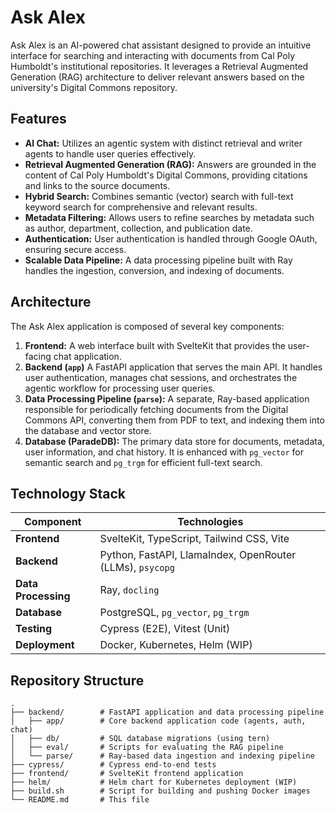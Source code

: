 # Ask Alex

Ask Alex is an AI-powered chat assistant designed to provide an intuitive interface for searching and interacting with documents from Cal Poly Humboldt's institutional repositories. It leverages a Retrieval Augmented Generation (RAG) architecture to deliver relevant answers based on the university's Digital Commons repository.

## Features

- **AI Chat:** Utilizes an agentic system with distinct retrieval and writer agents to handle user queries effectively.
- **Retrieval Augmented Generation (RAG):** Answers are grounded in the content of Cal Poly Humboldt's Digital Commons, providing citations and links to the source documents.
- **Hybrid Search:** Combines semantic (vector) search with full-text keyword search for comprehensive and relevant results.
- **Metadata Filtering:** Allows users to refine searches by metadata such as author, department, collection, and publication date.
- **Authentication:** User authentication is handled through Google OAuth, ensuring secure access.
- **Scalable Data Pipeline:** A data processing pipeline built with Ray handles the ingestion, conversion, and indexing of documents.

## Architecture

The Ask Alex application is composed of several key components:

1.  **Frontend:** A web interface built with SvelteKit that provides the user-facing chat application.
2.  **Backend (`app`)** A FastAPI application that serves the main API. It handles user authentication, manages chat sessions, and orchestrates the agentic workflow for processing user queries.
3.  **Data Processing Pipeline (`parse`):** A separate, Ray-based application responsible for periodically fetching documents from the Digital Commons API, converting them from PDF to text, and indexing them into the database and vector store.
4.  **Database (ParadeDB):** The primary data store for documents, metadata, user information, and chat history. It is enhanced with `pg_vector` for semantic search and `pg_trgm` for efficient full-text search.

## Technology Stack

| Component           | Technologies                                              |
| ------------------- | --------------------------------------------------------- |
| **Frontend**        | SvelteKit, TypeScript, Tailwind CSS, Vite                 |
| **Backend**         | Python, FastAPI, LlamaIndex, OpenRouter (LLMs), `psycopg` |
| **Data Processing** | Ray, `docling`                                            |
| **Database**        | PostgreSQL, `pg_vector`, `pg_trgm`                        |
| **Testing**         | Cypress (E2E), Vitest (Unit)                              |
| **Deployment**      | Docker, Kubernetes, Helm (WIP)                            |

## Repository Structure

```
.
├── backend/        # FastAPI application and data processing pipeline
│   ├── app/        # Core backend application code (agents, auth, chat)
│   ├── db/         # SQL database migrations (using tern)
│   ├── eval/       # Scripts for evaluating the RAG pipeline
│   └── parse/      # Ray-based data ingestion and indexing pipeline
├── cypress/        # Cypress end-to-end tests
├── frontend/       # SvelteKit frontend application
├── helm/           # Helm chart for Kubernetes deployment (WIP)
├── build.sh        # Script for building and pushing Docker images
└── README.md       # This file
```
